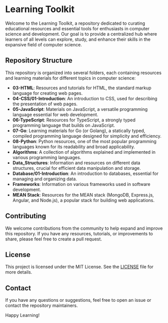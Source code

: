 # Learning Toolkit

Welcome to the Learning Toolkit, a repository dedicated to curating educational resources and essential tools for enthusiasts in computer science and development. Our goal is to provide a centralized hub where learners of all levels can explore, study, and enhance their skills in the expansive field of computer science.

## Repository Structure

This repository is organized into several folders, each containing resources and learning materials for different topics in computer science:

- **03-HTML**: Resources and tutorials for HTML, the standard markup language for creating web pages.
- **04-CSS/01-Introduction**: An introduction to CSS, used for describing the presentation of web pages.
- **05-JavaScript**: Materials on JavaScript, a versatile programming language essential for web development.
- **06-TypeScript**: Resources for TypeScript, a strongly typed programming language that builds on JavaScript.
- **07-Go**: Learning materials for Go (or Golang), a statically typed, compiled programming language designed for simplicity and efficiency.
- **08-Python**: Python resources, one of the most popular programming languages known for its readability and broad applicability.
- **Algorithms**: A collection of algorithms explained and implemented in various programming languages.
- **Data_Structures**: Information and resources on different data structures, crucial for efficient data manipulation and storage.
- **Database/01-Introduction**: An introduction to databases, essential for managing and organizing data.
- **Frameworks**: Information on various frameworks used in software development.
- **MEAN Stack**: Resources for the MEAN stack (MongoDB, Express.js, Angular, and Node.js), a popular stack for building web applications.

## Contributing

We welcome contributions from the community to help expand and improve this repository. If you have any resources, tutorials, or improvements to share, please feel free to create a pull request.

## License

This project is licensed under the MIT License. See the [LICENSE](LICENSE) file for more details.

## Contact

If you have any questions or suggestions, feel free to open an issue or contact the repository maintainers.

Happy Learning!


